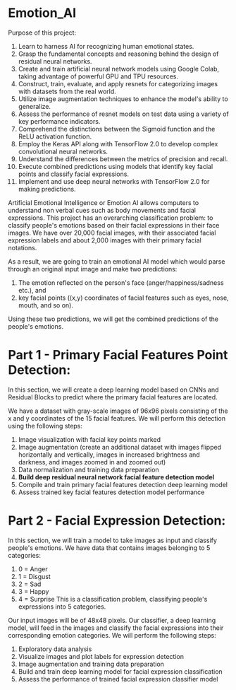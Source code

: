 # Emotion_AI

Purpose of this project:
1. Learn to harness AI for recognizing human emotional states.
2. Grasp the fundamental concepts and reasoning behind the design of residual neural networks.
3. Create and train artificial neural network models using Google Colab, taking advantage of powerful GPU and TPU resources.
4. Construct, train, evaluate, and apply resnets for categorizing images with datasets from the real world.
5. Utilize image augmentation techniques to enhance the model's ability to generalize.
6. Assess the performance of resnet models on test data using a variety of key performance indicators.
7. Comprehend the distinctions between the Sigmoid function and the ReLU activation function.
8. Employ the Keras API along with TensorFlow 2.0 to develop complex convolutional neural networks.
9. Understand the differences between the metrics of precision and recall.
10. Execute combined predictions using models that identify key facial points and classify facial expressions.
11. Implement and use deep neural networks with TensorFlow 2.0 for making predictions. <br/>

Artificial Emotional Intelligence or Emotion AI allows computers to understand non verbal cues such as body movements and facial expressions. This project has an overarching classification problem: to classify people's emotions based on their facial expressions in their face images. We have over 20,000 facial images, with their associated facial expression labels and about 2,000 images with their primary facial notations.

As a result, we are going to train an emotional AI model which would parse through an original input image and make two predictions:
1. The emotion reflected on the person's face (anger/happiness/sadness etc.), and
2. key facial points ((x,y) coordinates of facial features such as eyes, nose, mouth, and so on). <br />

Using these two predictions, we will get the combined predictions of the people's emotions.
<br />
# Part 1 - Primary Facial Features Point Detection:
In this section, we will create a deep learning model based on CNNs and Residual Blocks to predict where the primary facial features are located.

We have a dataset with gray-scale images of 96x96 pixels consisting of the x and y coordinates of the 15 facial features. We will perform this detection using the following steps:
1. Image visualization with facial key points marked
2. Image augmentation (create an additional dataset with images flipped horizontally and vertically, images in increased brightness and darkness, and images zoomed in and zoomed out)
3. Data normalization and training data preparation
4. **Build deep residual neural network facial feature detection model**
5. Compile and train primary facial features detection deep learning model
6. Assess trained key facial features detection model performance
# Part 2 - Facial Expression Detection:
In this section, we will train a model to take images as input and classify people's emotions. We have data that contains images belonging to 5 categories:
1. 0 = Anger
2. 1 = Disgust
3. 2 = Sad
4. 3 = Happy
5. 4 = Surprise
This is a classification problem, classifying people's expressions into 5 categories.

Our input images will be of 48x48 pixels. Our classifier, a deep learning model, will feed in the images and classify the facial expressions into their corresponding emotion categories. We will perform the following steps:
1. Exploratory data analysis
2. Visualize images and plot labels for expression detection
3. Image augmentation and training data preparation
4. Build and train deep learning model for facial expression classification
5. Assess the performance of trained facial expression classifier model


